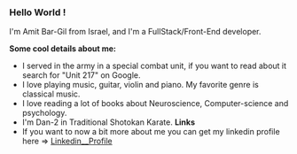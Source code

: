 ### Hello World !

I'm Amit Bar-Gil from Israel, and I'm a FullStack/Front-End developer. 

**Some cool details about me:**
- I served in the army in a special combat unit, if you want to read about it search for "Unit 217" on Google.
- I love playing music, guitar, violin and piano. My favorite genre is classical music.
- I love reading a lot of books about Neuroscience, Computer-science and psychology.
- I'm Dan-2 in Traditional Shotokan Karate.
**Links**
- If you want to now a bit more about me you can get my linkedin profile here => [Linkedin__Profile](https://www.linkedin.com/in/amitbg/)
